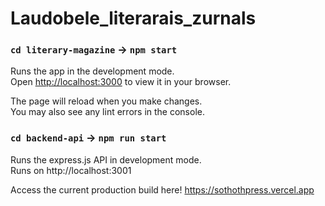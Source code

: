 # Laudobele_literarais_zurnals

### `cd literary-magazine` -> `npm start`

Runs the app in the development mode.\
Open [http://localhost:3000](http://localhost:3000) to view it in your browser.

The page will reload when you make changes.\
You may also see any lint errors in the console.

### `cd backend-api` -> `npm run start`

Runs the express.js API in development mode.\
Runs on http://localhost:3001 

Access the current production build here!
https://sothothpress.vercel.app
